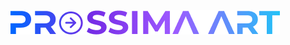 

<img src="https://github.com/Prossima-Art/.github/blob/bbc5b27ae85362df78d3b7f945a8d3ff9ef4f1a3/profile/LOGO.png"/>
